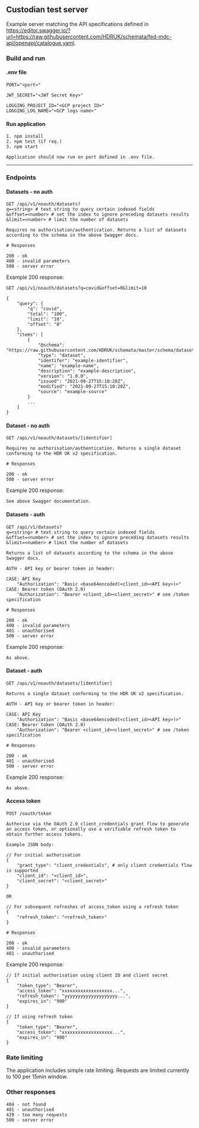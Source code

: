 ## Custodian test server

Example server matching the API specifications defined in https://editor.swagger.io/?url=https://raw.githubusercontent.com/HDRUK/schemata/fed-mdc-api/openapi/catalogue.yaml.

### Build and run

#### .env file

```
PORT="<port>"

JWT_SECRET="<JWT Secret Key>"

LOGGING_PROJECT_ID="<GCP project ID>"
LOGGING_LOG_NAME="<GCP logs name>"
```

#### Run application

```
1. npm install
2. npm test (if req.)
3. npm start

Application should now run on port defined in .env file.
```

---

### Endpoints

#### Datasets - no auth

```
GET /api/v1/noauth/datasets?
q=<string> # text string to query certain indexed fields
&offset=<number> # set the index to ignore preceding datasets results
&limit=<number> # limit the number of datasets

Requires no authorisation/authentication. Returns a list of datasets according to the schema in the above Swagger docs.

# Responses

200 - ok
400 - invalid parameters
500 - server error
```

Example 200 response:

```
GET /api/v1/noauth/datasets?q=covid&offset=0&limit=10

{
    "query": {
        "q": "covid",
        "total": "100",
        "limit": "10",
        "offset": "0"
    },
    "items": [
        {
            "@schema": "https://raw.githubusercontent.com/HDRUK/schemata/master/schema/dataset/latest/dataset.schema.json",
            "type": "dataset",
            "identifer": "example-identifier",
            "name": "example-name",
            "description": "example-description",
            "version": "1.0.0",
            "issued": "2021-09-27T15:10:28Z",
            "modified": "2021-09-27T15:10:28Z",
            "source": "example-source"
        }
        ...
    ]
}
```

#### Dataset - no auth

```
GET /api/v1/noauth/datasets/[identifier]

Requires no authorisation/authentication. Returns a single dataset conforming to the HDR UK v2 specification.

# Responses

200 - ok
500 - server error
```

Example 200 response:

```
See above Swagger documentation.
```

#### Datasets - auth

```
GET /api/v1/datasets?
q=<string> # text string to query certain indexed fields
&offset=<number> # set the index to ignore preceding datasets results
&limit=<number> # limit the number of datasets

Returns a list of datasets according to the schema in the above Swagger docs.

AUTH - API key or bearer token in header:

CASE: API Key
    "Authorization": "Basic <base64encoded(<client_id><API key>)>"
CASE: Bearer token (OAuth 2.0)
    "Authorization": "Bearer <client_id><client_secret>" # see /token specification

# Responses

200 - ok
400 - invalid parameters
401 - unauthorised
500 - server error

```

Example 200 response:

```
As above.
```

#### Dataset - auth

```
GET /api/v1/noauth/datasets/[identifier]

Returns a single dataset conforming to the HDR UK v2 specification.

AUTH - API key or bearer token in header:

CASE: API Key
    "Authorization": "Basic <base64encoded(<client_id><API key>)>"
CASE: Bearer token (OAuth 2.0)
    "Authorization": "Bearer <client_id><client_secret>" # see /token specification

# Responses

200 - ok
401 - unauthorised
500 - server error
```

Example 200 response:

```
As above.
```

#### Access token

```
POST /oauth/token

Authorise via the OAuth 2.0 client_credentials grant flow to generate an access token, or optionally use a verifiable refresh token to obtain further access tokens.

Example JSON body:

// For initial authorisation
{
    "grant_type": "client_credentials", # only client credentials flow is supported
    "client_id": "<client_id>",
    "client_secret": "<client_secret>"
}

OR

// For subsequent refreshes of access_token using a refresh token
{
    "refresh_token": "<refresh_token>"
}

# Responses

200 - ok
400 - invalid parameters
401 - unauthorised
```

Example 200 response:

```
// If initial authorisation using client ID and client secret
{
    "token_type": "Bearer",
    "access_token": "xxxxxxxxxxxxxxxxxxx...",
    "refresh_token": "yyyyyyyyyyyyyyyyyyyy...",
    "expires_in": "900"
}

// If using refresh token
{
    "token_type": "Bearer",
    "access_token": "xxxxxxxxxxxxxxxxxxx...",
    "expires_in": "900"
}
```

### Rate limiting

The application includes simple rate limiting. Requests are limited currently to 100 per 15min window.

### Other responses

```
404 - not found
401 - unauthorised
429 - too many requests
500 - server error
```
